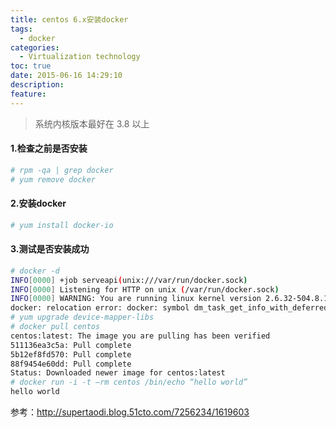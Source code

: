 ```yaml
---
title: centos 6.x安装docker
tags:
  - docker
categories:
  - Virtualization technology
toc: true
date: 2015-06-16 14:29:10
description: 
feature:
---
```


>系统内核版本最好在 3.8 以上

#### 1.检查之前是否安装
``` bash
# rpm -qa | grep docker
# yum remove docker
```


#### 2.安装docker
``` bash
# yum install docker-io

```
<!-- more -->
#### 3.测试是否安装成功

``` bash
# docker -d
INFO[0000] +job serveapi(unix:///var/run/docker.sock)
INFO[0000] Listening for HTTP on unix (/var/run/docker.sock)
INFO[0000] WARNING: You are running linux kernel version 2.6.32-504.8.1.el6.x86_64, which might be unstable running docker. Please upgrade your kernel to 3.8.0.
docker: relocation error: docker: symbol dm_task_get_info_with_deferred_remove, version Base not defined in file libdevmapper.so.1.02 with link time reference
# yum upgrade device-mapper-libs
# docker pull centos
centos:latest: The image you are pulling has been verified
511136ea3c5a: Pull complete
5b12ef8fd570: Pull complete
88f9454e60dd: Pull complete
Status: Downloaded newer image for centos:latest
# docker run -i -t –rm centos /bin/echo “hello world”
hello world
```

参考：http://supertaodi.blog.51cto.com/7256234/1619603